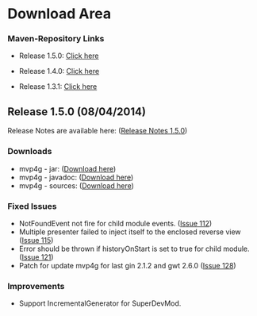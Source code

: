

# Download Area #

### Maven-Repository Links ###
  * Release 1.5.0: [Click here](http://mvnrepository.com/artifact/com.googlecode.mvp4g/mvp4g/1.5.0)

  * Release 1.4.0: [Click here](http://mvnrepository.com/artifact/com.googlecode.mvp4g/mvp4g/1.4.0)

  * Release 1.3.1: [Click here](http://mvnrepository.com/artifact/com.googlecode.mvp4g/mvp4g/1.3.1)

## Release 1.5.0 (08/04/2014) ##

Release Notes are available here:
([Release Notes 1.5.0](https://code.google.com/p/mvp4g/wiki/ReleaseNotesAndRoadMap))

### Downloads ###

  * mvp4g - jar: ([Download here](http://mvp4g.googlecode.com/svn/maven2/releases/com/googlecode/mvp4g/mvp4g/1.5.0/mvp4g-1.5.0.jar))
  * mvp4g - javadoc: ([Download here](http://mvp4g.googlecode.com/svn/maven2/releases/com/googlecode/mvp4g/mvp4g/1.5.0/mvp4g-1.5.0-javadoc.jar))
  * mvp4g - sources: ([Download here](http://mvp4g.googlecode.com/svn/maven2/releases/com/googlecode/mvp4g/mvp4g/1.5.0/mvp4g-1.5.0-sources.jar))

### Fixed Issues ###

  * NotFoundEvent not fire for child module events. ([Issue 112](https://code.google.com/p/mvp4g/issues/detail?id=112))
  * Multiple presenter failed to inject itself to the enclosed reverse view ([Issue 115](https://code.google.com/p/mvp4g/issues/detail?id=115))
  * Error should be thrown if historyOnStart is set to true for child module. ([Issue 121](https://code.google.com/p/mvp4g/issues/detail?id=121))
  * Patch for update mvp4g for last gin 2.1.2 and gwt 2.6.0 ([Issue 128](https://code.google.com/p/mvp4g/issues/detail?id=128))

### Improvements ###

  * Support IncrementalGenerator for SuperDevMod.